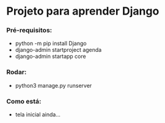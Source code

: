 # Projeto para aprender Django

### Pré-requisitos:

* python -m pip install Django
* django-admin startproject agenda
* django-admin startapp core

### Rodar:

* python3 manage.py runserver

### Como está:

- tela inicial ainda...

